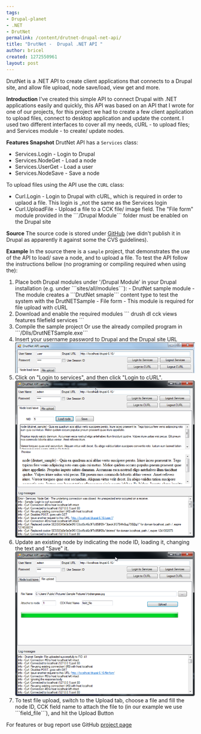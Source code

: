 ```yaml
---
tags:
- Drupal-planet
- .NET
- DrutNet
permalink: /content/drutnet-drupal-net-api/
title: "DrutNet -  Drupal .NET API "
author: bricel
created: 1272550961
layout: post
---
```

DrutNet is a .NET API to create client applications that connects to a Drupal site, and allow file upload, node save/load, view get and more.

<strong>Introduction</strong>
I've created this simple API to connect Drupal with .NET applications easily and quickly, this API was based on an API that I wrote for one of our projects, for this project we had to create a few client application to upload files, connect to desktop application and update the content. I used two different interfaces to cover all my needs, cURL - to upload files; and Services module - to create/ update nodes.

<strong>Features Snapshot</strong>
DrutNet API has a ```Services``` class:
<ul>
<li>Services.Login - Login to Drupal</li>
<li>Services.NodeGet - Load a node</li>
<li>Services.UserGet - Load a user</li>
<li>Services.NodeSave - Save a node</li>
</ul>

<!-- more -->

To upload files using the API use the ```CURL``` class:
<ul>
<li>Curl.Login - Login to Drupal with cURL, which is required in order to uplaod a file. This login is _not the same as the Services login</li>
<li>Curl.UploadFile - Upload a file to a CCK file/ image field. The "File form" module provided in the ```/Drupal Module``` folder must be enabled on the Drupal site</li>
</ul>

<strong>Source</strong>
The source code is stored under <a href="http://github.com/bricel/DrutNet">GitHub</a>  (we didn't publish it in Drupal as apparently it against some the CVS guidelines).

<strong>Example</strong>
In the source there is a ```sample``` project, that demonstrates the use of the API to load/ save a node, and to upload a file.
To test the API follow the instructions bellow (no programing or compiling required when using the):

<ol>
<li>Place both Drupal modules under '/Drupal Module' in your Drupal installation (e.g. under ```sites/all/modules```):
- DrutNet sample module - The module creates a ```DrutNet smaple``` content type to test the system with the DrutNETSample
- File form - This module is required for file upload with cURL
<li>Download and enable the required modules
```
drush dl cck views features filefield services
```
</li>
<li>Compile the sample project Or use the already compiled program in ```/Dlls/DrutNETSample.exe```</li>
<li>Insert your username password to Drupal and the Drupal site URL
<img src="/assets/images/legacy/Drutnet1.png" /><br/>
</li>
<li>Click on "Login to services", and then click "Login to cURL".
<img src="/assets/images/legacy/Drutnet2.png" /><br/>
</li>
<li>Update an existing node by indicating the node ID, loading it, changing the text and "Save" it.
<img src="/assets/images/legacy/Drutnet3.png" /><br/>
</li>
<li>To test file upload, switch to the Upload tab, choose a file and fill the node ID, CCK field name to attach the file to (in our example we use ```field_file```), and hit the Upload Button</li>
</ol>

For features or bug report use GitHub <a href="http://github.com/bricel/DrutNet/issues">project page</a>
